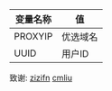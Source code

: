 |  变量名称  | 值 |
| ------- |--|
| PROXYIP | 优选域名 |
|   UUID  | 用户ID |


致谢: [zizifn](https://github.com/zizifn/edgetunnel) [cmliu](https://github.com/cmliu/edgetunnel)
